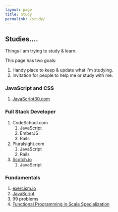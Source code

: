 ```yaml
---
layout: page
title: Study
permalink: /study/
---
```


## Studies....

Things I am trying to study & learn.   

This page has two goals: 

1. Handy place to keep & update what I'm studying.
1. Invitation for people to help me or study with me.

### JavaScript and CSS
1. [JavaScript30.com](https://javascript30.com)

### Full Stack Developer
1. CodeSchool.com 
   1. JavaScript
   1. EmberJS
   1. Rails
1. Pluralsight.com
   1. JavaScript
   1. Rails
1. [Scotch.io](https://scotch.io/)
   1. JavaScript

### Fundamentals
1. [exercism.io](http://exercism.io)
  1. [JavaScript](http://exercism.io/languages/javascript)
1. 99 problems
1. [Functional Programming in Scala Specialization](https://www.coursera.org/specializations/scala)


